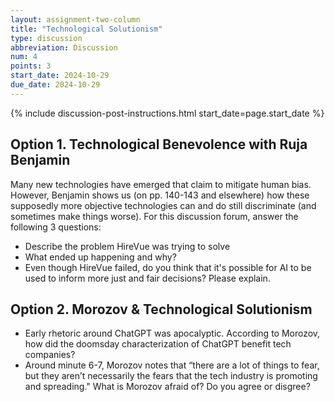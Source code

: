```yaml
---
layout: assignment-two-column
title: "Technological Solutionism"
type: discussion
abbreviation: Discussion
num: 4
points: 3
start_date: 2024-10-29
due_date: 2024-10-29
---
```


{% include discussion-post-instructions.html start_date=page.start_date %}

## Option 1. Technological Benevolence with Ruja Benjamin
Many new technologies have emerged that claim to mitigate human bias. However, Benjamin shows us (on pp. 140-143 and elsewhere) how these supposedly more objective technologies can and do still discriminate (and sometimes make things worse). For this discussion forum, answer the following 3 questions:

* Describe the problem HireVue was trying to solve
* What ended up happening and why?
* Even though HireVue failed, do you think that it's possible for AI to be used to inform more just and fair decisions? Please explain.

## Option 2. Morozov & Technological Solutionism
* Early rhetoric around ChatGPT was apocalyptic. According to Morozov, how did the doomsday characterization of ChatGPT benefit tech companies?
* Around minute 6-7, Morozov notes that “there are a lot of things to fear, but they aren’t necessarily the fears that the tech industry is promoting and spreading." What is Morozov afraid of? Do you agree or disgree?